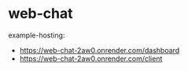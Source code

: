 # web-chat

example-hosting:

- https://web-chat-2aw0.onrender.com/dashboard
- https://web-chat-2aw0.onrender.com/client